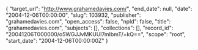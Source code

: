 {
  "target_url": "http://www.grahamedavies.com/", 
  "end_date": null, 
  "date": "2004-12-06T00:00:00", 
  "slug": 103932, 
  "publisher": "grahamedavies.com", 
  "open_access": false, 
  "npld": false, 
  "title": "grahamedavies.com", 
  "subjects": [], 
  "collections": [], 
  "record_id": "20041206T000000/o5WGJJvMKUUl7mIbmT/+kQ==", 
  "scope": "root", 
  "start_date": "2004-12-06T00:00:00Z"
}

